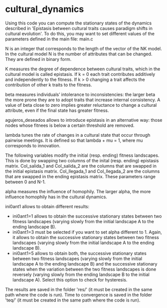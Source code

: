 # cultural_dynamics

Using this code you can compute the stationary states of the dynamics described in 
'Epistasis between cultural traits causes paradigm shifts in cultural evolution'.
To do this, you may want to set different values of the parameters defined in the main file: main.c


N is an integer that corresponds to the length of the vector of the NK model. 
In the cultural model N is the number of attributes that can be changed. They are defined in binary form.


K measures the degree of dependence between cultural traits, which in the cultural model is called epistasis. 
If k = 0 each trait contributes additively and independently to the fitness. 
If k > 0 changing a trait affects the contribution of other k traits to the fitness.


beta measures individuals’ intolerance to inconsistencies: 
the larger beta the more prone they are to adopt traits that increase internal consistency.
A value of beta close to zero implies greater reluctance to change a cultural attribute, even if the final state has greater fitness.


agujeros_deseados allows to introduce epistasis in an alternative way: 
those nodes whose fitnees is below a certain threshold are removed. 


lambda tunes the rate of changes in a cultural state that occur through pairwise meetings.
It is defined so that lambda + mu = 1, where mu corresponds to innovation.


The following variables modify the initial (resp. ending) fitness landscapes. 
This is done by swapping two columns of the inital (resp. ending) epistasis matrix. 
Col_salida_1 and Col_salida_2 are the columns that are swapped in the initial epistasis matrix.
Col_llegada_1 and Col_llegada_2 are the columns that are swapped in the ending epistasis matrix.
These parameters range between 0 and N-1.


alpha measures the influence of homophily. The larger alpha, the more influence homophily has in the cultural dynamics.


ini0ant1 allows to obtain different results:
- ini0ant1=1 allows to obtain the successive stationary states between two fitness landscapes (varying slowly from 
the initial landscape A to the ending landscape B).
- ini0ant1=3 must be selected if you want to set alpha different to 1. Again, it allows to obtain the successive stationary states 
between two fitness landscapes (varying slowly from the initial landscape A to the ending landscape B).
- ini0ant1=5 allows to obtain both, the successive stationary states between two fitness landscapes (varying slowly from 
the initial landscape A to the ending landscape B) and the successive stationary states when the variation between 
the two fitness landscapes is done reversely (varying slowly from the ending landscape B to the initial landscape A). 
Select this option to check for hysteresis.


The results are saved in the folder 'res/' (it must be created in the same path where the code is run).
Time to convergence is saved in the folder 'teq/' (it must be created in the same path where the code is run).




